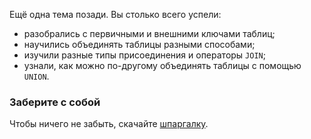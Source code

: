Ещё одна тема позади. Вы столько всего успели:

*   разобрались с первичными и внешними ключами таблиц;
*   научились объединять таблицы разными способами;
*   изучили разные типы присоединения и операторы `JOIN`;
*   узнали, как можно по-другому объединять таблицы с помощью `UNION`.

### Заберите с собой

Чтобы ничего не забыть, скачайте [шпаргалку](https://code.s3.yandex.net/SQL%20for%20data%20and%20analytics/cheat_sheets/basicSQL_topic4.pdf).